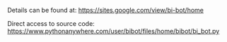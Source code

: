 Details can be found at:
https://sites.google.com/view/bi-bot/home

Direct access to source code:
https://www.pythonanywhere.com/user/bibot/files/home/bibot/bi_bot.py
